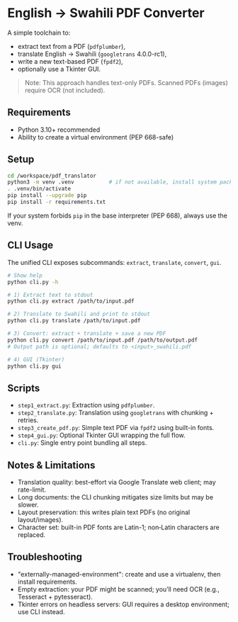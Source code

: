 # English → Swahili PDF Converter

A simple toolchain to:
- extract text from a PDF (`pdfplumber`),
- translate English → Swahili (`googletrans` 4.0.0-rc1),
- write a new text-based PDF (`fpdf2`),
- optionally use a Tkinter GUI.

> Note: This approach handles text-only PDFs. Scanned PDFs (images) require OCR (not included).

## Requirements
- Python 3.10+ recommended
- Ability to create a virtual environment (PEP 668-safe)

## Setup
```bash
cd /workspace/pdf_translator
python3 -m venv .venv           # if not available, install system package e.g. python3-venv
. .venv/bin/activate
pip install --upgrade pip
pip install -r requirements.txt
```

If your system forbids `pip` in the base interpreter (PEP 668), always use the venv.

## CLI Usage
The unified CLI exposes subcommands: `extract`, `translate`, `convert`, `gui`.

```bash
# Show help
python cli.py -h

# 1) Extract text to stdout
python cli.py extract /path/to/input.pdf

# 2) Translate to Swahili and print to stdout
python cli.py translate /path/to/input.pdf

# 3) Convert: extract + translate + save a new PDF
python cli.py convert /path/to/input.pdf /path/to/output.pdf
# Output path is optional; defaults to <input>_swahili.pdf

# 4) GUI (Tkinter)
python cli.py gui
```

## Scripts
- `step1_extract.py`: Extraction using `pdfplumber`.
- `step2_translate.py`: Translation using `googletrans` with chunking + retries.
- `step3_create_pdf.py`: Simple text PDF via `fpdf2` using built-in fonts.
- `step4_gui.py`: Optional Tkinter GUI wrapping the full flow.
- `cli.py`: Single entry point bundling all steps.

## Notes & Limitations
- Translation quality: best-effort via Google Translate web client; may rate-limit.
- Long documents: the CLI chunking mitigates size limits but may be slower.
- Layout preservation: this writes plain text PDFs (no original layout/images).
- Character set: built-in PDF fonts are Latin-1; non‑Latin characters are replaced.

## Troubleshooting
- "externally-managed-environment": create and use a virtualenv, then install requirements.
- Empty extraction: your PDF might be scanned; you’ll need OCR (e.g., Tesseract + pytesseract).
- Tkinter errors on headless servers: GUI requires a desktop environment; use CLI instead.